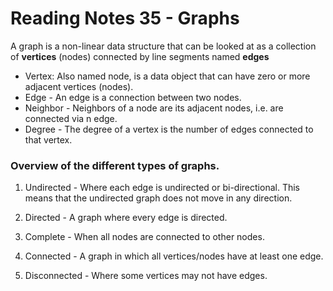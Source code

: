 # Reading Notes 35 - Graphs

A graph is a non-linear data structure that can be looked at as a collection of <b> vertices</b> (nodes) connected by line segments named <b>edges</b>

- Vertex: Also named node, is a data object that can have zero or more adjacent vertices (nodes).
- Edge - An edge is a connection between two nodes.
- Neighbor - Neighbors of a node are its adjacent nodes, i.e. are connected via n edge.
- Degree - The degree of a vertex is the number of edges connected to that vertex.

### Overview of the different types of graphs.

1. Undirected - Where each edge is undirected or bi-directional. This means that the undirected graph does not move in any direction.

2. Directed - A graph where every edge is directed.

3. Complete - When all nodes are connected to other nodes.

4. Connected - A graph in which all vertices/nodes have at least one edge.

5. Disconnected - Where some vertices may not have edges.


